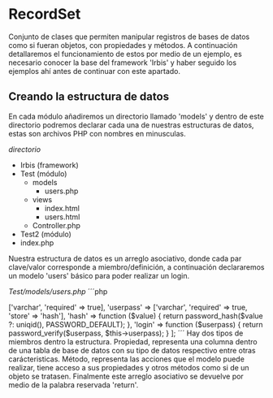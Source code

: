 # RecordSet
Conjunto de clases que permiten manipular registros de bases de datos como si fueran objetos, con propiedades y métodos. A continuación detallaremos el funcionamiento de estos por medio de un ejemplo, es necesario conocer la base del framework 'Irbis' y haber seguido los ejemplos ahí antes de continuar con este apartado.

## Creando la estructura de datos
En cada módulo añadiremos un directorio llamado 'models' y dentro de este directorio podremos declarar cada una de nuestras estructuras de datos, estas son archivos PHP con nombres en minusculas.

*directorio*
- Irbis (framework)
- Test (módulo)
  - models
    - users.php
  - views
    - index.html
    - users.html
  - Controller.php
- Test2 (módulo)
- index.php

Nuestra estructura de datos es un arreglo asociativo, donde cada par clave/valor corresponde a miembro/definición, a continuación declararemos un modelo 'users' básico para poder realizar un login.

*Test/models/users.php*
´´´php
<?php
// Model: users
return [
  'username' => ['varchar', 'required' => true],
  'userpass' => ['varchar', 'required' => true, 'store' => 'hash'],
  
  'hash' => function ($value) {
    return password_hash($value ?: uniqid(), PASSWORD_DEFAULT);
  },
  
  'login' => function ($userpass) {
    return password_verify($userpass, $this->userpass);
  }
];
´´´

Hay dos tipos de miembros dentro la estructura. Propiedad, representa una columna dentro de una tabla de base de datos con su tipo de datos respectivo entre otras carácteristicas. Método, representa las acciones que el modelo puede realizar, tiene acceso a sus propiedades y otros métodos como si de un objeto se tratasen. Finalmente este arreglo asociativo se devuelve por medio de la palabra reservada 'return'.
